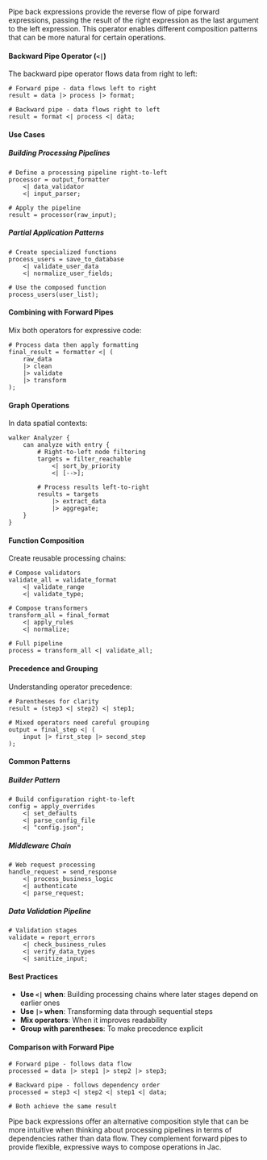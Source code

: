 Pipe back expressions provide the reverse flow of pipe forward expressions, passing the result of the right expression as the last argument to the left expression. This operator enables different composition patterns that can be more natural for certain operations.

#### Backward Pipe Operator (`<|`)

The backward pipe operator flows data from right to left:

```jac
# Forward pipe - data flows left to right
result = data |> process |> format;

# Backward pipe - data flows right to left
result = format <| process <| data;
```

#### Use Cases

##### Building Processing Pipelines
```jac
# Define a processing pipeline right-to-left
processor = output_formatter
    <| data_validator  
    <| input_parser;

# Apply the pipeline
result = processor(raw_input);
```

##### Partial Application Patterns
```jac
# Create specialized functions
process_users = save_to_database
    <| validate_user_data
    <| normalize_user_fields;

# Use the composed function
process_users(user_list);
```

#### Combining with Forward Pipes

Mix both operators for expressive code:

```jac
# Process data then apply formatting
final_result = formatter <| (
    raw_data
    |> clean
    |> validate
    |> transform
);
```

#### Graph Operations

In data spatial contexts:

```jac
walker Analyzer {
    can analyze with entry {
        # Right-to-left node filtering
        targets = filter_reachable
            <| sort_by_priority
            <| [-->];
        
        # Process results left-to-right
        results = targets
            |> extract_data
            |> aggregate;
    }
}
```

#### Function Composition

Create reusable processing chains:

```jac
# Compose validators
validate_all = validate_format
    <| validate_range
    <| validate_type;

# Compose transformers  
transform_all = final_format
    <| apply_rules
    <| normalize;

# Full pipeline
process = transform_all <| validate_all;
```

#### Precedence and Grouping

Understanding operator precedence:

```jac
# Parentheses for clarity
result = (step3 <| step2) <| step1;

# Mixed operators need careful grouping
output = final_step <| (
    input |> first_step |> second_step
);
```

#### Common Patterns

##### Builder Pattern
```jac
# Build configuration right-to-left
config = apply_overrides
    <| set_defaults
    <| parse_config_file
    <| "config.json";
```

##### Middleware Chain
```jac
# Web request processing
handle_request = send_response
    <| process_business_logic
    <| authenticate
    <| parse_request;
```

##### Data Validation Pipeline
```jac
# Validation stages
validate = report_errors
    <| check_business_rules
    <| verify_data_types
    <| sanitize_input;
```

#### Best Practices

- **Use `<|` when**: Building processing chains where later stages depend on earlier ones
- **Use `|>` when**: Transforming data through sequential steps
- **Mix operators**: When it improves readability
- **Group with parentheses**: To make precedence explicit

#### Comparison with Forward Pipe

```jac
# Forward pipe - follows data flow
processed = data |> step1 |> step2 |> step3;

# Backward pipe - follows dependency order  
processed = step3 <| step2 <| step1 <| data;

# Both achieve the same result
```

Pipe back expressions offer an alternative composition style that can be more intuitive when thinking about processing pipelines in terms of dependencies rather than data flow. They complement forward pipes to provide flexible, expressive ways to compose operations in Jac.

